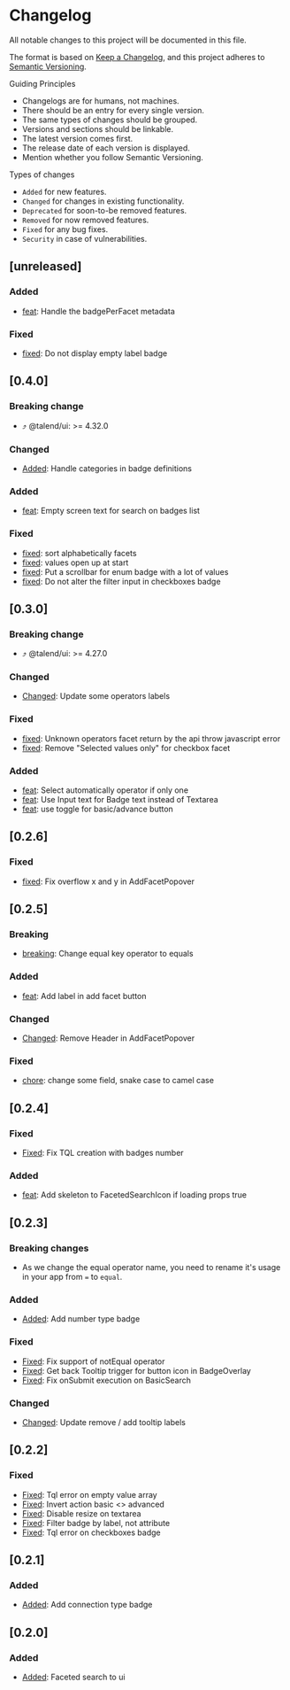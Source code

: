 # Changelog

All notable changes to this project will be documented in this file.

The format is based on [Keep a Changelog](https://keepachangelog.com/en/1.0.0/),
and this project adheres to [Semantic Versioning](https://semver.org/spec/v2.0.0.html).

Guiding Principles

- Changelogs are for humans, not machines.
- There should be an entry for every single version.
- The same types of changes should be grouped.
- Versions and sections should be linkable.
- The latest version comes first.
- The release date of each version is displayed.
- Mention whether you follow Semantic Versioning.

Types of changes

- `Added` for new features.
- `Changed` for changes in existing functionality.
- `Deprecated` for soon-to-be removed features.
- `Removed` for now removed features.
- `Fixed` for any bug fixes.
- `Security` in case of vulnerabilities.

## [unreleased]
### Added

- [feat](https://github.com/Talend/ui/pull/2692): Handle the badgePerFacet metadata

### Fixed

- [fixed](https://github.com/Talend/ui/pull/2696): Do not display empty label badge

## [0.4.0]

### Breaking change

- ⤴️ @talend/ui: >= 4.32.0

### Changed

- [Added](https://github.com/Talend/ui/pull/2673): Handle categories in badge definitions

### Added

- [feat](https://github.com/Talend/ui/pull/2675): Empty screen text for search on badges list

### Fixed

- [fixed](https://github.com/Talend/ui/pull/2665): sort alphabetically facets
- [fixed](https://github.com/Talend/ui/pull/2662): values open up at start
- [fixed](https://github.com/Talend/ui/pull/2666): Put a scrollbar for enum badge with a lot of values
- [fixed](https://github.com/Talend/ui/pull/2676): Do not alter the filter input in checkboxes badge

## [0.3.0]

### Breaking change

- ⤴️ @talend/ui: >= 4.27.0

### Changed

- [Changed](https://github.com/Talend/ui/pull/2639): Update some operators labels

### Fixed

- [fixed](https://github.com/Talend/ui/pull/2641): Unknown operators facet return by the api throw javascript error
- [fixed](https://github.com/Talend/ui/pull/2631): Remove "Selected values only" for checkbox facet

### Added

- [feat](https://github.com/Talend/ui/pull/2640/): Select automatically operator if only one
- [feat](https://github.com/Talend/ui/pull/2636): Use Input text for Badge text instead of Textarea
- [feat](https://github.com/Talend/ui/pull/2638): use toggle for basic/advance button

## [0.2.6]

### Fixed

- [fixed](https://github.com/Talend/ui/pull/2617): Fix overflow x and y in AddFacetPopover

## [0.2.5]

### Breaking

- [breaking](https://github.com/Talend/ui/pull/2599): Change equal key operator to equals

### Added

- [feat](https://github.com/Talend/ui/pull/2590/): Add label in add facet button

### Changed

- [Changed](https://github.com/Talend/ui/pull/2591): Remove Header in AddFacetPopover

### Fixed

- [chore](https://github.com/Talend/ui/pull/2600): change some field, snake case to camel case

## [0.2.4]

### Fixed

- [Fixed](https://github.com/Talend/ui/pull/2554): Fix TQL creation with badges number

### Added

- [feat](https://github.com/Talend/ui/pull/2587): Add skeleton to FacetedSearchIcon if loading props true

## [0.2.3]

### Breaking changes

- As we change the equal operator name, you need to rename it's usage in your app from `=` to `equal`.

### Added

- [Added](https://github.com/Talend/ui/pull/2548): Add number type badge

### Fixed

- [Fixed](https://github.com/Talend/ui/pull/2545): Fix support of notEqual operator
- [Fixed](https://github.com/Talend/ui/pull/2544): Get back Tooltip trigger for button icon in BadgeOverlay
- [Fixed](https://github.com/Talend/ui/pull/2535): Fix onSubmit execution on BasicSearch

### Changed

- [Changed](https://github.com/Talend/ui/pull/2530): Update remove / add tooltip labels

## [0.2.2]

### Fixed

- [Fixed](https://github.com/Talend/ui/pull/2520): Tql error on empty value array
- [Fixed](https://github.com/Talend/ui/pull/2513): Invert action basic <> advanced
- [Fixed](https://github.com/Talend/ui/pull/2510): Disable resize on textarea
- [Fixed](https://github.com/Talend/ui/pull/2509): Filter badge by label, not attribute
- [Fixed](https://github.com/Talend/ui/pull/2501): Tql error on checkboxes badge

## [0.2.1]

### Added

- [Added](https://github.com/Talend/ui/pull/2487): Add connection type badge

## [0.2.0]

### Added

- [Added](https://github.com/Talend/ui/pull/2441): Faceted search to ui
